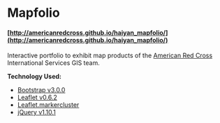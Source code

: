 Mapfolio
========

#### [http://americanredcross.github.io/haiyan_mapfolio/](http://americanredcross.github.io/haiyan_mapfolio/) ####

Interactive portfolio to exhibit map products of the [American Red Cross](http://redcross.org/) International Services GIS team. 

**Technology Used:**
- [Bootstrap v3.0.0](http://getbootstrap.com/)
- [Leaflet v0.6.2](http://leafletjs.com/)
- [Leaflet.markercluster](http://github.com/Leaflet/Leaflet.markercluster)
- [jQuery v1.10.1](http://ajax.googleapis.com/ajax/libs/jquery/1.10.1/jquery.min.js)

